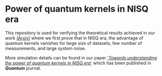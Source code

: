 # Power of quantum kernels in NISQ era
This repository is used for verifying the theoretical results achieved in our work [(Arxiv)](https://arxiv.org/pdf/2103.16774.pdf) where we first prove that in NISQ era, the advantage of quantum kernels vanishes for large size of datasets, few number of measurements, and large system noise.
 
More simulation details can be found in our paper ['*Towards understanding the power of quantum kernels in NISQ era*'](https://quantum-journal.org/papers/q-2021-08-30-531/) which has been published in ***Quantum*** journal.
